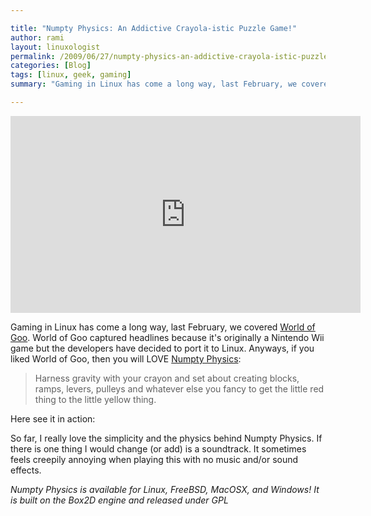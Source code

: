 ```yaml
---

title: "Numpty Physics: An Addictive Crayola-istic Puzzle Game!"
author: rami
layout: linuxologist 
permalink: /2009/06/27/numpty-physics-an-addictive-crayola-istic-puzzle-game/
categories: [Blog]
tags: [linux, geek, gaming]
summary: "Gaming in Linux has come a long way, last February, we covered [World of Goo](/2009/02/world-of-goo-an-eye-popping-game-ported-to-linux/). World of Goo captured headlines because it's originally a Nintendo Wii game but the developers have decided to port it to Linux. Anyways, if you liked World of Goo, then you will LOVE  [Numpty Physics](http://numptyphysics.garage.maemo.org/):"

---
```


<iframe width="560" height="315" src="https://www.youtube.com/embed/RXvr7ukkE80" frameborder="0" allowfullscreen></iframe>

Gaming in Linux has come a long way, last February, we covered [World of Goo](/2009/02/world-of-goo-an-eye-popping-game-ported-to-linux/). World of Goo captured headlines because it's originally a Nintendo Wii game but the developers have decided to port it to Linux. Anyways, if you liked World of Goo, then you will LOVE  [Numpty Physics](http://numptyphysics.garage.maemo.org/):


> Harness gravity with your crayon and set about creating blocks, ramps, levers, pulleys and whatever else you fancy to get the little red thing to the little yellow thing.

Here see it in action:


So far, I really love the simplicity and the physics behind Numpty Physics. If there is one thing I would change (or add) is a soundtrack. It sometimes feels creepily annoying when playing this with no music and/or sound effects.

_Numpty Physics is available for Linux, FreeBSD, MacOSX, and Windows! It is built on the Box2D engine and released under GPL_

